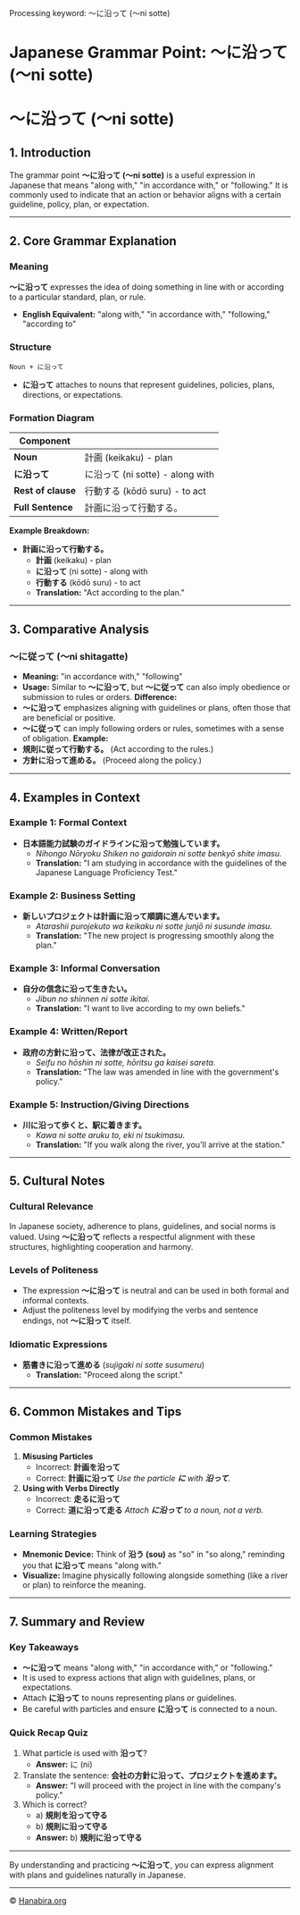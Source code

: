 Processing keyword: ～に沿って (〜ni sotte)
# Japanese Grammar Point: ～に沿って (〜ni sotte)
# ～に沿って (〜ni sotte)
## 1. Introduction
The grammar point **～に沿って (〜ni sotte)** is a useful expression in Japanese that means "along with," "in accordance with," or "following." It is commonly used to indicate that an action or behavior aligns with a certain guideline, policy, plan, or expectation.

---
## 2. Core Grammar Explanation
### Meaning
**～に沿って** expresses the idea of doing something in line with or according to a particular standard, plan, or rule.
- **English Equivalent:** "along with," "in accordance with," "following," "according to"
### Structure
```plaintext
Noun + に沿って
```
- **に沿って** attaches to nouns that represent guidelines, policies, plans, directions, or expectations.
### Formation Diagram
| **Component**    |                                               |
|------------------|-----------------------------------------------|
| **Noun**         | 計画 (keikaku) - plan                          |
| **に沿って**     | に沿って (ni sotte) - along with               |
| **Rest of clause** | 行動する (kōdō suru) - to act                |
| **Full Sentence**  | 計画に沿って行動する。                         |
**Example Breakdown:**
- **計画に沿って行動する。**
  - **計画** (keikaku) - plan
  - **に沿って** (ni sotte) - along with
  - **行動する** (kōdō suru) - to act
  - **Translation:** "Act according to the plan."
---
## 3. Comparative Analysis
### ～に従って (〜ni shitagatte)
- **Meaning:** "in accordance with," "following"
- **Usage:** Similar to **～に沿って**, but **～に従って** can also imply obedience or submission to rules or orders.
**Difference:**
- **～に沿って** emphasizes aligning with guidelines or plans, often those that are beneficial or positive.
- **～に従って** can imply following orders or rules, sometimes with a sense of obligation.
**Example:**
- **規則に従って行動する。** (Act according to the rules.)
- **方針に沿って進める。** (Proceed along the policy.)
---
## 4. Examples in Context
### Example 1: Formal Context
- **日本語能力試験のガイドラインに沿って勉強しています。**
  - *Nihongo Nōryoku Shiken no gaidorain ni sotte benkyō shite imasu.*
  - **Translation:** "I am studying in accordance with the guidelines of the Japanese Language Proficiency Test."
### Example 2: Business Setting
- **新しいプロジェクトは計画に沿って順調に進んでいます。**
  - *Atarashii purojekuto wa keikaku ni sotte junjō ni susunde imasu.*
  - **Translation:** "The new project is progressing smoothly along the plan."
### Example 3: Informal Conversation
- **自分の信念に沿って生きたい。**
  - *Jibun no shinnen ni sotte ikitai.*
  - **Translation:** "I want to live according to my own beliefs."
### Example 4: Written/Report
- **政府の方針に沿って、法律が改正された。**
  - *Seifu no hōshin ni sotte, hōritsu ga kaisei sareta.*
  - **Translation:** "The law was amended in line with the government's policy."
### Example 5: Instruction/Giving Directions
- **川に沿って歩くと、駅に着きます。**
  - *Kawa ni sotte aruku to, eki ni tsukimasu.*
  - **Translation:** "If you walk along the river, you'll arrive at the station."
---
## 5. Cultural Notes
### Cultural Relevance
In Japanese society, adherence to plans, guidelines, and social norms is valued. Using **～に沿って** reflects a respectful alignment with these structures, highlighting cooperation and harmony.
### Levels of Politeness
- The expression **～に沿って** is neutral and can be used in both formal and informal contexts.
- Adjust the politeness level by modifying the verbs and sentence endings, not **～に沿って** itself.
### Idiomatic Expressions
- **筋書きに沿って進める** (*sujigaki ni sotte susumeru*)
  - **Translation:** "Proceed along the script."
---
## 6. Common Mistakes and Tips
### Common Mistakes
1. **Misusing Particles**
   - Incorrect: **計画を沿って**
   - Correct: **計画に沿って**
   *Use the particle **に** with **沿って**.*
2. **Using with Verbs Directly**
   - Incorrect: **走るに沿って**
   - Correct: **道に沿って走る**
   *Attach **に沿って** to a noun, not a verb.*
### Learning Strategies
- **Mnemonic Device:** Think of **沿う (sou)** as "so" in "so along," reminding you that **に沿って** means "along with."
- **Visualize:** Imagine physically following alongside something (like a river or plan) to reinforce the meaning.
---
## 7. Summary and Review
### Key Takeaways
- **～に沿って** means "along with," "in accordance with," or "following."
- It is used to express actions that align with guidelines, plans, or expectations.
- Attach **に沿って** to nouns representing plans or guidelines.
- Be careful with particles and ensure **に沿って** is connected to a noun.
### Quick Recap Quiz
1. What particle is used with **沿って**?
   - **Answer:** に (ni)
2. Translate the sentence: **会社の方針に沿って、プロジェクトを進めます。**
   - **Answer:** "I will proceed with the project in line with the company's policy."
3. Which is correct?
   - a) **規則を沿って守る**
   - b) **規則に沿って守る**
   - **Answer:** b) **規則に沿って守る**
---
By understanding and practicing **～に沿って**, you can express alignment with plans and guidelines naturally in Japanese.


---

© [Hanabira.org](https://hanabira.org)
